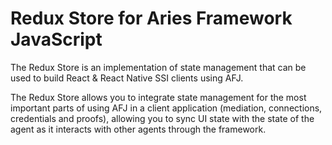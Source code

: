 # Redux Store for Aries Framework JavaScript

The Redux Store is an implementation of state management that can be used to build React & React Native SSI clients using AFJ.

The Redux Store allows you to integrate state management for the most important parts of using AFJ in a client application (mediation, connections, credentials and proofs), allowing you to sync UI state with the state of the agent as it interacts with other agents through the framework.
